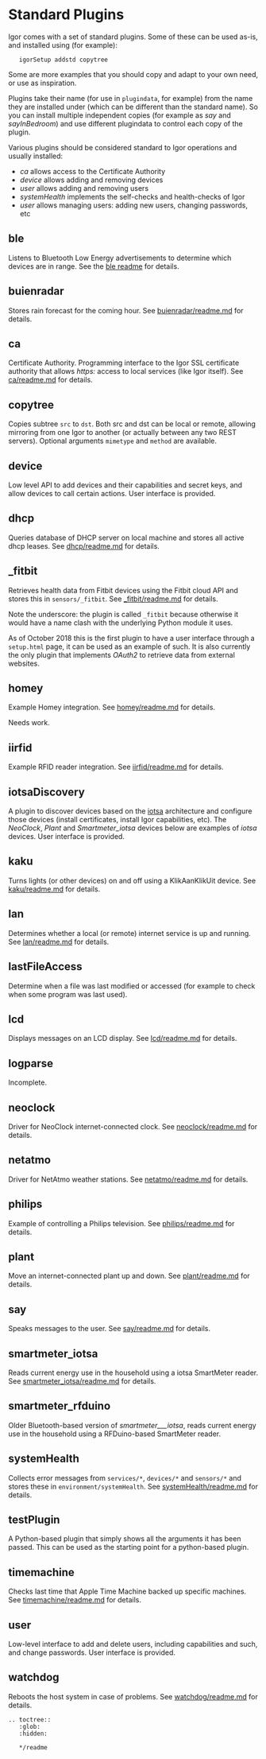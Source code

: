 # Standard Plugins

Igor comes with a set of standard plugins. Some of these can be used as-is, and installed using (for example):

```
   igorSetup addstd copytree
```

Some are more examples that you should copy and adapt to your own need, or use as inspiration. 

Plugins take their name (for use in ```plugindata```, for example) from the name they are installed
under (which can be different than the standard name).
So you can install multiple independent copies (for example as *say* and *sayInBedroom*) 
and use different plugindata to control each copy of the plugin.

Various plugins should be considered standard to Igor operations and usually installed:

* *ca* allows access to the Certificate Authority
* *device* allows adding and removing devices
* *user* allows adding and removing users
* *systemHealth* implements the self-checks and health-checks of Igor
* *user* allows managing users: adding new users, changing passwords, etc
 
## ble

Listens to Bluetooth Low Energy advertisements to determine which devices are in range. See the [ble readme](ble/readme.md) for details.

## buienradar

Stores rain forecast for the coming hour. See [buienradar/readme.md](buienradar/readme.md) for details.

## ca

Certificate Authority. Programming interface to the Igor SSL certificate authority that allows _https:_ access to local services (like Igor itself). See [ca/readme.md](ca/readme.md) for details.

## copytree

Copies subtree ```src``` to ```dst```. Both src and dst can be local or remote, allowing mirroring from one Igor to another (or actually between any two REST servers). Optional arguments ```mimetype``` and ```method``` are available.

## device

Low level API to add devices and their capabilities and secret keys, and allow devices to call certain actions. User interface is provided.
## dhcp

Queries database of DHCP server on local machine and stores all active dhcp leases. See [dhcp/readme.md](dhcp/readme.md) for details.

## _fitbit

Retrieves health data from Fitbit devices using the Fitbit cloud API and stores this in ```sensors/_fitbit```. See [_fitbit/readme.md](_fitbit/readme.md) for details.

Note the underscore: the plugin is called `_fitbit` because otherwise it would have a name clash with the underlying Python module it uses.

As of October 2018 this is the first plugin to have a user interface through a `setup.html` page, it can be used as an example of such. It is also currently the only plugin that implements _OAuth2_ to retrieve data from external websites.

## homey

Example Homey integration. See [homey/readme.md](homey/readme.md) for details.

Needs work.

## iirfid

Example RFID reader integration. See [iirfid/readme.md](iirfid/readme.md) for details.

## iotsaDiscovery

A plugin to discover devices based on the [iotsa](https://github.com/cwi-dis/iotsa) architecture and configure those devices (install certificates, install Igor capabilities, etc). The _NeoClock_, _Plant_ and _Smartmeter\_iotsa_ devices below are examples of _iotsa_ devices.
User interface is provided.

## kaku

Turns lights (or other devices) on and off using a KlikAanKlikUit device. See [kaku/readme.md](kaku/readme.md) for details.

## lan

Determines whether a local (or remote) internet service is up and running.
See [lan/readme.md](lan/readme.md) for details.

## lastFileAccess

Determine when a file was last modified or accessed (for example to check when some program was last used). 

## lcd

Displays messages on an LCD display. See [lcd/readme.md](lcd/readme.md) for details.

## logparse

Incomplete.

## neoclock

Driver for NeoClock internet-connected clock. See [neoclock/readme.md](neoclock/readme.md) for details.

## netatmo

Driver for NetAtmo weather stations. See [netatmo/readme.md](netatmo/readme.md) for details.

## philips

Example of controlling a Philips television. See [philips/readme.md](philips/readme.md) for details.

## plant

Move an internet-connected plant up and down. See [plant/readme.md](plant/readme.md) for details.

## say

Speaks messages to the user. See [say/readme.md](say/readme.md) for details.

## smartmeter_iotsa

Reads current energy use in the household using a iotsa SmartMeter reader. See [smartmeter_iotsa/readme.md](smartmeter_iotsa/readme.md) for details.

## smartmeter_rfduino

Older Bluetooth-based version of _smartmeter___iotsa_, reads current energy use in the household using a RFDuino-based SmartMeter reader.

## systemHealth

Collects error messages from `services/*`, `devices/*` and `sensors/*` and stores these in `environment/systemHealth`. See [systemHealth/readme.md](systemHealth/readme.md) for details.

## testPlugin

A Python-based plugin that simply shows all the arguments it has been passed. This can be used as the starting point for a python-based plugin.

## timemachine

Checks last time that Apple Time Machine backed up specific machines. See [timemachine/readme.md](timemachine/readme.md) for details.

## user

Low-level interface to add and delete users, including capabilities and such, and change passwords. User interface is provided.

## watchdog

Reboots the host system in case of problems. See [watchdog/readme.md](watchdog/readme.md) for details.

```eval_rst
.. toctree::
   :glob:
   :hidden:
   
   */readme

```
